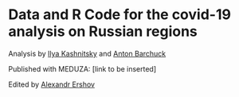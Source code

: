 # Data and R Code for the covid-19 analysis on Russian regions

Analysis by [Ilya Kashnitsky][ik] and [Anton Barchuck][ab]

Published with MEDUZA:
[link to be inserted]

Edited by [Alexandr Ershov][ae]

[ik]: https://twitter.com/ikashnitsky
[ab]: https://twitter.com/AntonBarchuk
[ae]: https://twitter.com/anershov